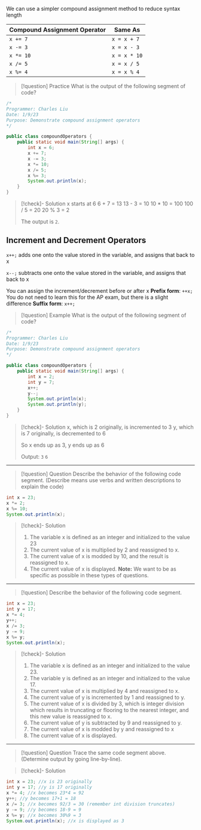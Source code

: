 We can use a simpler compound assignment method to reduce syntax length

| Compound Assignment Operator | Same As |
| --- | --- |
| `x += 7` | `x = x + 7` |
| `x -= 3` | `x = x - 3` |
| `x *= 10` | `x = x * 10` |
| `x /= 5` | `x = x / 5`|
| `x %= 4` | `x = x % 4` |

>[!question] Practice
What is the output of the following segment of code?
```java
/*
Programmer: Charles Liu
Date: 1/9/23
Purpose: Demonstrate compound assignment operators
*/

public class compoundOperators {
	public static void main(String[] args) {
		int x = 6;
		x += 7;
		x -= 3;
		x *= 10;
		x /= 5;
		x %= 3;
		System.out.println(x);
	}
}
```

>[!check]- Solution
>x starts at 6
>6 + 7 = 13
>13 - 3 = 10
>10 * 10 = 100
>100 / 5 = 20
>20 % 3 = 2
> 
> The output is `2`.

## Increment and Decrement Operators

`x++;` adds one onto the value stored in the variable, and assigns that back to x

`x--;` subtracts one onto the value stored in the variable, and assigns that back to x

You can assign the increment/decrement before or after x
**Prefix form**: `++x;` You do not need to learn this for the AP exam, but there is a slight difference
**Suffix form**: `x++;`

>[!question] Example
>What is the output of the following segment of code?
```java
/*
Programmer: Charles Liu
Date: 1/9/23
Purpose: Demonstrate compound assignment operators
*/

public class compoundOperators {
	public static void main(String[] args) {
		int x = 2;
		int y = 7;
		x++;
		y--;
		System.out.println(x);
		System.out.println(y);
	}
}
```

>[!check]- Solution
>x, which is 2 originally, is incremented to 3
>y, which is 7 originally, is decremented to 6
> 
> So x ends up as 3, y ends up as 6
> 
> Output: 
> `3`
> `6`

___
>[!question] Question
> Describe the behavior of the following code segment. (Describe means use verbs and written descriptions to explain the code)
```java
int x = 23;
x *= 2;
x %= 10;
System.out.println(x);
```

>[!check]- Solution
>1. The variable x is defined as an integer and initialized to the value 23
>2. The current value of x is multiplied by 2 and reassigned to x.
>3. The current value of x is modded by 10, and the result is reassigned to x.
>4. The current value of x is displayed.
**Note:** We want to be as specific as possible in these types of questions.

___


>[!question] 
>Describe the behavior of the following code segment.

```java
int x = 23;
int y = 17;
x *= 4;
y++;
x /= 3;
y -= 9;
x %= y;
System.out.println(x);
```

>[!check]- Solution
>1. The variable x is defined as an integer and initialized to the value 23.
>2. The variable y is defined as an integer and initialized to the value 17.
>3. The current value of x is multiplied by 4 and reassigned to x.
>4. The current value of y is incremented by 1 and reassigned to y.
>5. The current value of x is divided by 3, which is integer division which results in truncating or flooring to the nearest integer, and this new value is reassigned to x.
>6. The current value of y is subtracted by 9 and reassigned to y.
>7. The current value of x is modded by y and reassigned to x
>8. The current value of x is displayed.

___

>[!question] Question
>Trace the same code segment above. (Determine output by going line-by-line).

>[!check]- Solution
```java
int x = 23; //x is 23 originally
int y = 17; //y is 17 originally
x *= 4; //x becomes 23*4 = 92
y++; //y becomes 17+1 = 18
x /= 3; //x becomes 92/3 = 30 (remember int division truncates)
y -= 9; //y becomes 18-9 = 9
x %= y; //x becomes 30%9 = 3
System.out.println(x); //x is displayed as 3
```
